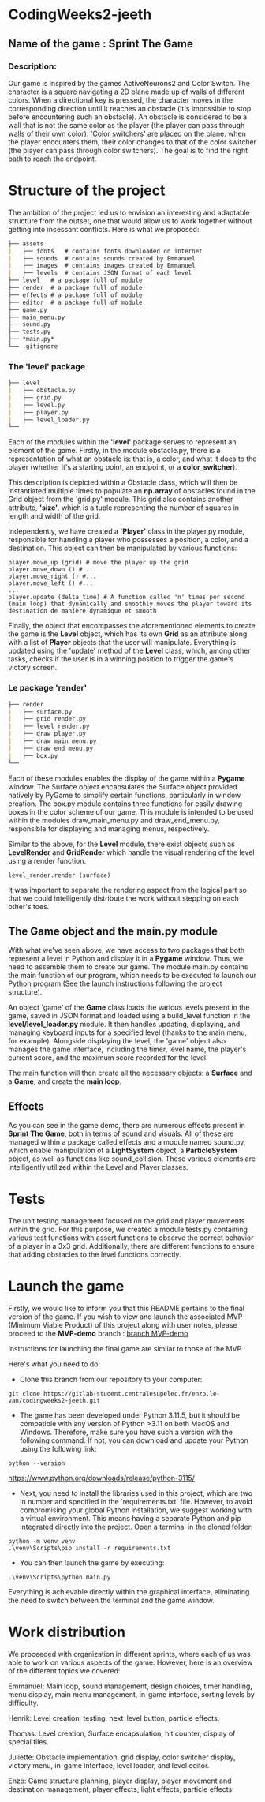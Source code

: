 # CodingWeeks2-jeeth  
  
## Name of the game : Sprint  The Game
  
### Description:   
Our game is inspired by the games ActiveNeurons2 and Color Switch. The character is a square navigating a 2D plane made up of walls of different colors. When a directional key is pressed, the character moves in the corresponding direction until it reaches an obstacle (it's impossible to stop before encountering such an obstacle). An obstacle is considered to be a wall that is not the same color as the player (the player can pass through walls of their own color). 'Color switchers' are placed on the plane: when the player encounters them, their color changes to that of the color switcher (the player can pass through color switchers). The goal is to find the right path to reach the endpoint.

# Structure of the project

The ambition of the project led us to envision an interesting and adaptable structure from the outset, one that would allow us to work together without getting into incessant conflicts. Here is what we proposed:

```markdown
├── assets
| 	├── fonts 	# contains fonts downloaded on internet
|   ├── sounds 	# contains sounds created by Emmanuel
|	├── images 	# contains images created by Emmanuel
|	├── levels	# contains JSON format of each level
├── level	# a package full of module
├── render	# a package full of module
├── effects	# a package full of module
├── editor	# a package full of module
├── game.py
├── main_menu.py
├── sound.py
├── tests.py
├── *main.py*
└── .gitignore
```
### The 'level' package
```markdown
├── level	
|	├── obstacle.py
|	├── grid.py
|	├── level.py
|	├── player.py
|	├── level_loader.py
└── 
```
Each of the modules within the **'level'** package serves to represent an element of the game. Firstly, in the module obstacle.py, there is a representation of what an obstacle is: that is, a color, and what it does to the player (whether it's a starting point, an endpoint, or a **color_switcher**).

This description is depicted within a Obstacle class, which will then be instantiated multiple times to populate an **np.array** of obstacles found in the Grid object from the 'grid.py' module. This grid also contains another attribute, **'size'**, which is a tuple representing the number of squares in length and width of the grid.

Independently, we have created a **'Player'** class in the player.py module, responsible for handling a player who possesses a position, a color, and a destination. This object can then be manipulated by various functions:

```
player.move_up (grid) # move the player up the grid
player.move_down () #...
player.move_right () #...
player.move_left () #...
...
player.update (delta_time) # A function called 'n' times per second (main loop) that dynamically and smoothly moves the player toward its destination de manière dynamique et smooth
```
Finally, the object that encompasses the aforementioned elements to create the game is the **Level** object, which has its own **Grid** as an attribute along with a list of **Player** objects that the user will manipulate. Everything is updated using the 'update' method of the **Level** class, which, among other tasks, checks if the user is in a winning position to trigger the game's victory screen.

### Le package 'render'
```markdown
├── render
|	├── surface.py
|	├── grid render.py
|	├── level render.py
|	├── draw player.py
|	├── draw main menu.py
|	├── draw end menu.py
|	├── box.py
└── 
```
Each of these modules enables the display of the game within a **Pygame** window. The Surface object encapsulates the Surface object provided natively by PyGame to simplify certain functions, particularly in window creation. The box.py module contains three functions for easily drawing boxes in the color scheme of our game. This module is intended to be used within the modules draw_main_menu.py and draw_end_menu.py, responsible for displaying and managing menus, respectively.

Similar to the above, for the **Level** module, there exist objects such as **LevelRender** and **GridRender** which handle the visual rendering of the level using a render function.

```
level_render.render (surface)
```
It was important to separate the rendering aspect from the logical part so that we could intelligently distribute the work without stepping on each other's toes.

## The Game object and the main.py module

With what we've seen above, we have access to two packages that both represent a level in Python and display it in a **Pygame** window. Thus, we need to assemble them to create our game. The module main.py contains the main function of our program, which needs to be executed to launch our Python program (See the launch instructions following the project structure).

An object 'game' of the **Game** class loads the various levels present in the game, saved in JSON format and loaded using a build_level function in the **level/level_loader.py** module. It then handles updating, displaying, and managing keyboard inputs for a specified level (thanks to the main menu, for example). Alongside displaying the level, the 'game' object also manages the game interface, including the timer, level name, the player's current score, and the maximum score recorded for the level.

The main function will then create all the necessary objects: a **Surface** and a **Game**, and create the **main loop**.

## Effects

As you can see in the game demo, there are numerous effects present in **Sprint The Game**, both in terms of sound and visuals. All of these are managed within a package called effects and a module named sound.py, which enable manipulation of a **LightSystem** object, a **ParticleSystem** object, as well as functions like sound_collision. These various elements are intelligently utilized within the Level and Player classes.

# Tests

The unit testing management focused on the grid and player movements within the grid. For this purpose, we created a module tests.py containing various test functions with assert functions to observe the correct behavior of a player in a 3x3 grid. Additionally, there are different functions to ensure that adding obstacles to the level functions correctly.

# Launch the game
Firstly, we would like to inform you that this README pertains to the final version of the game. If you wish to view and launch the associated MVP (Minimum Viable Product) of this project along with user notes, please proceed to the **MVP-demo** branch : [branch MVP-demo](https://gitlab-student.centralesupelec.fr/enzo.le-van/codingweeks2-jeeth/-/tree/MVP-demo?ref_type=heads)

Instructions for launching the final game are similar to those of the MVP :

Here's what you need to do:
- Clone this branch from our repository to your computer:
```
git clone https://gitlab-student.centralesupelec.fr/enzo.le-van/codingweeks2-jeeth.git
```
- The game has been developed under Python 3.11.5, but it should be compatible with any version of Python >3.11 on both MacOS and Windows. Therefore, make sure you have such a version with the following command. If not, you can download and update your Python using the following link:
```
python --version
```
https://www.python.org/downloads/release/python-3115/
- Next, you need to install the libraries used in this project, which are two in number and specified in the 'requirements.txt' file. However, to avoid compromising your global Python installation, we suggest working with a virtual environment. This means having a separate Python and pip integrated directly into the project. Open a terminal in the cloned folder:
```
python -m venv venv
.\venv\Scripts\pip install -r requirements.txt
```
- You can then launch the game by executing:
```
.\venv\Scripts\python main.py
```
Everything is achievable directly within the graphical interface, eliminating the need to switch between the terminal and the game window.

# Work distribution

We proceeded with organization in different sprints, where each of us was able to work on various aspects of the game. However, here is an overview of the different topics we covered:

Emmanuel: Main loop, sound management, design choices, timer handling, menu display, main menu management, in-game interface, sorting levels by difficulty.

Henrik: Level creation, testing, next_level button, particle effects.

Thomas: Level creation, Surface encapsulation, hit counter, display of special tiles.

Juliette: Obstacle implementation, grid display, color switcher display, victory menu, in-game interface, level loader, and level editor.

Enzo: Game structure planning, player display, player movement and destination management, player effects, light effects, particle effects.

